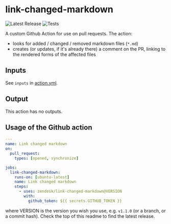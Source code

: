 # link-changed-markdown

![Latest Release](https://img.shields.io/github/v/release/zendesk/link-changed-markdown?label=Latest%20Release)
![Tests](https://github.com/zendesk/link-changed-markdown/workflows/Test/badge.svg?branch=main)

A custom Github Action for use on pull requests. The action:

 * looks for added / changed / removed markdown files (`*.md`)
 * creates (or updates, if it's already there) a comment on the PR, linking
   to the rendered forms of the affected files

## Inputs

See `inputs` in [action.yml](https://github.com/zendesk/link-changed-markdown/blob/main/action.yml).

## Output

This action has no outputs.

## Usage of the Github action

```yaml
---
name: Link changed markdown
on:
  pull_request:
    types: [opened, synchronize]

jobs:
  link-changed-markdown:
    runs-on: [ubuntu-latest]
    name: Link changed markdown
    steps:
      - uses: zendesk/link-changed-markdown@VERSION
        with:
          github_token: ${{ secrets.GITHUB_TOKEN }}
```

where VERSION is the version you wish you use, e.g. `v1.1.0` (or a branch, or a commit hash).
Check the top of this readme to find the latest release.
